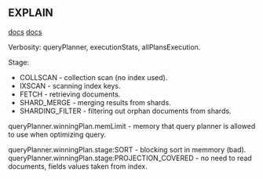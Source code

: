 EXPLAIN
-

[docs](https://www.mongodb.com/docs/v4.4/reference/command/explain/)
[docs](https://www.mongodb.com/docs/v4.4/reference/explain-results/)

Verbosity: queryPlanner, executionStats, allPlansExecution.

Stage:
* COLLSCAN - collection scan (no index used).
* IXSCAN - scanning index keys.
* FETCH - retrieving documents.
* SHARD_MERGE - merging results from shards.
* SHARDING_FILTER - filtering out orphan documents from shards.

queryPlanner.winningPlan.memLimit - memory that query planner is allowed to use when optimizing query.

queryPlanner.winningPlan.stage:SORT - blocking sort in memmory (bad).
queryPlanner.winningPlan.stage:PROJECTION_COVERED - no need to read documents, fields values taken from index.
